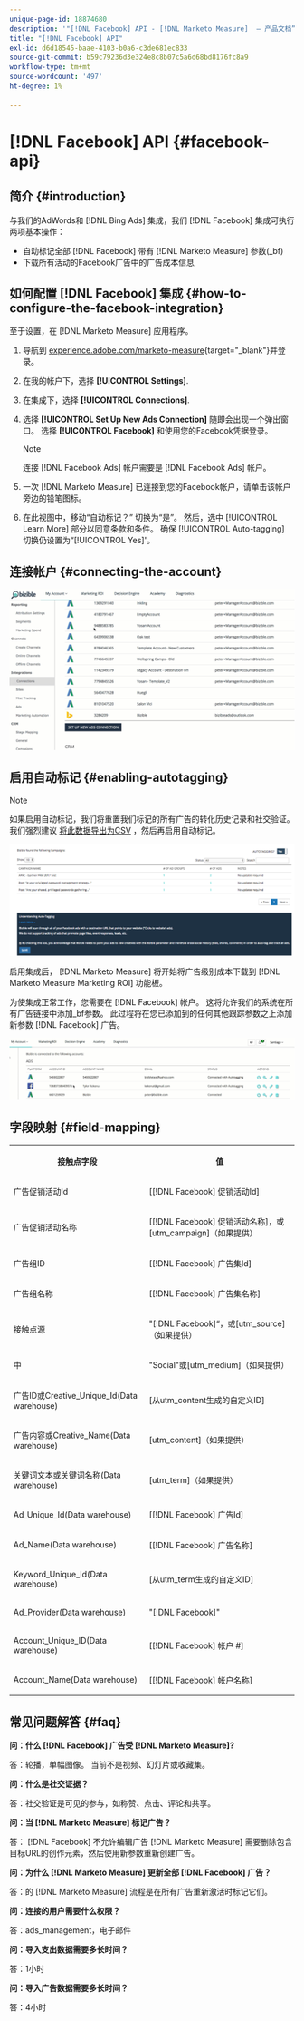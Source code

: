 ```yaml
---
unique-page-id: 18874680
description: '"[!DNL Facebook] API - [!DNL Marketo Measure]  — 产品文档”'
title: "[!DNL Facebook] API"
exl-id: d6d18545-baae-4103-b0a6-c3de681ec833
source-git-commit: b59c79236d3e324e8c8b07c5a6d68bd8176fc8a9
workflow-type: tm+mt
source-wordcount: '497'
ht-degree: 1%

---
```


# [!DNL Facebook] API {#facebook-api}

## 简介 {#introduction}

与我们的AdWords和 [!DNL Bing Ads] 集成，我们 [!DNL Facebook] 集成可执行两项基本操作：

* 自动标记全部 [!DNL Facebook] 带有 [!DNL Marketo Measure] 参数(_bf)
* 下载所有活动的Facebook广告中的广告成本信息

## 如何配置 [!DNL Facebook] 集成 {#how-to-configure-the-facebook-integration}

至于设置，在 [!DNL Marketo Measure] 应用程序。

1. 导航到 [experience.adobe.com/marketo-measure](https://experience.adobe.com/marketo-measure){target=&quot;_blank&quot;}并登录。
1. 在我的帐户下，选择 **[!UICONTROL Settings]**.
1. 在集成下，选择 **[!UICONTROL Connections]**.
1. 选择 **[!UICONTROL Set Up New Ads Connection]** 随即会出现一个弹出窗口。 选择 **[!UICONTROL Facebook]** 和使用您的Facebook凭据登录。

   >[!NOTE]
   >
   >连接 [!DNL Facebook Ads] 帐户需要是 [!DNL Facebook Ads] 帐户。

1. 一次 [!DNL Marketo Measure] 已连接到您的Facebook帐户，请单击该帐户旁边的铅笔图标。
1. 在此视图中，移动“自动标记？” 切换为“是”。 然后，选中 [!UICONTROL Learn More] 部分以同意条款和条件。 确保 [!UICONTROL Auto-tagging] 切换仍设置为“[!UICONTROL Yes]&#39;。

## 连接帐户 {#connecting-the-account}

![](assets/1.gif)

## 启用自动标记 {#enabling-autotagging}

>[!NOTE]
>
>如果启用自动标记，我们将重置我们标记的所有广告的转化历史记录和社交验证。 我们强烈建议 [将此数据导出为CSV](https://www.facebook.com/business/help/205067636197240) ，然后再启用自动标记。

![](assets/2-2.png)

启用集成后， [!DNL Marketo Measure] 将开始将广告级别成本下载到 [!DNL Marketo Measure Marketing ROI] 功能板。

为使集成正常工作，您需要在 [!DNL Facebook] 帐户。 这将允许我们的系统在所有广告链接中添加_bf参数。 此过程将在您已添加到的任何其他跟踪参数之上添加新参数 [!DNL Facebook] 广告。

![](assets/3.gif)

## 字段映射 {#field-mapping}

<table> 
 <colgroup> 
  <col> 
  <col> 
 </colgroup> 
 <tbody> 
  <tr> 
   <th><p><strong>接触点字段</strong></p></th> 
   <th><p><strong>值</strong></p></th> 
  </tr> 
  <tr> 
   <td><p>广告促销活动Id</p></td> 
   <td><p>[[!DNL Facebook] 促销活动Id]</p></td> 
  </tr> 
  <tr> 
   <td><p>广告促销活动名称 </p></td> 
   <td><p>[[!DNL Facebook] 促销活动名称]，或[utm_campaign]（如果提供）</p></td> 
  </tr> 
  <tr> 
   <td><p>广告组ID</p></td> 
   <td><p>[[!DNL Facebook] 广告集Id]</p></td> 
  </tr> 
  <tr> 
   <td><p>广告组名称</p></td> 
   <td><p>[[!DNL Facebook] 广告集名称]</p></td> 
  </tr> 
  <tr> 
   <td><p>接触点源</p></td> 
   <td><p>"[!DNL Facebook]“，或[utm_source]（如果提供）</p></td> 
  </tr> 
  <tr> 
   <td><p>中</p></td> 
   <td><p>"Social"或[utm_medium]（如果提供）</p></td> 
  </tr> 
  <tr> 
   <td><p>广告ID或Creative_Unique_Id(Data warehouse)</p></td> 
   <td><p>[从utm_content生成的自定义ID]</p></td> 
  </tr> 
  <tr> 
   <td><p>广告内容或Creative_Name(Data warehouse)</p></td> 
   <td><p>[utm_content]（如果提供）</p></td> 
  </tr> 
  <tr> 
   <td><p>关键词文本或关键词名称(Data warehouse)</p></td> 
   <td><p>[utm_term]（如果提供）</p></td> 
  </tr> 
  <tr> 
   <td><p>Ad_Unique_Id(Data warehouse)</p></td> 
   <td><p>[[!DNL Facebook] 广告Id]</p></td> 
  </tr> 
  <tr> 
   <td><p>Ad_Name(Data warehouse)</p></td> 
   <td><p>[[!DNL Facebook] 广告名称]</p></td> 
  </tr> 
  <tr> 
   <td><p>Keyword_Unique_Id(Data warehouse)</p></td> 
   <td><p>[从utm_term生成的自定义ID]</p></td> 
  </tr> 
  <tr> 
   <td><p>Ad_Provider(Data warehouse)</p></td> 
   <td><p>"[!DNL Facebook]"</p></td> 
  </tr> 
  <tr> 
   <td><p>Account_Unique_ID(Data warehouse)</p></td> 
   <td><p>[[!DNL Facebook] 帐户 #]</p></td> 
  </tr> 
  <tr> 
   <td><p>Account_Name(Data warehouse)</p></td> 
   <td><p>[[!DNL Facebook] 帐户名称]</p></td> 
  </tr> 
 </tbody> 
</table>

## 常见问题解答 {#faq}

**问：什么 [!DNL Facebook] 广告受 [!DNL Marketo Measure]?**

答：轮播，单幅图像。 当前不是视频、幻灯片或收藏集。

**问：什么是社交证据？**

答：社交验证是可见的参与，如称赞、点击、评论和共享。

**问：当 [!DNL Marketo Measure] 标记广告？**

答： [!DNL Facebook] 不允许编辑广告 [!DNL Marketo Measure] 需要删除包含目标URL的创作元素，然后使用新参数重新创建广告。

**问：为什么 [!DNL Marketo Measure] 更新全部 [!DNL Facebook] 广告？**

答：的 [!DNL Marketo Measure] 流程是在所有广告重新激活时标记它们。

**问：连接的用户需要什么权限？**

答：ads_management，电子邮件

**问：导入支出数据需要多长时间？**

答：1小时

**问：导入广告数据需要多长时间？**

答：4小时
